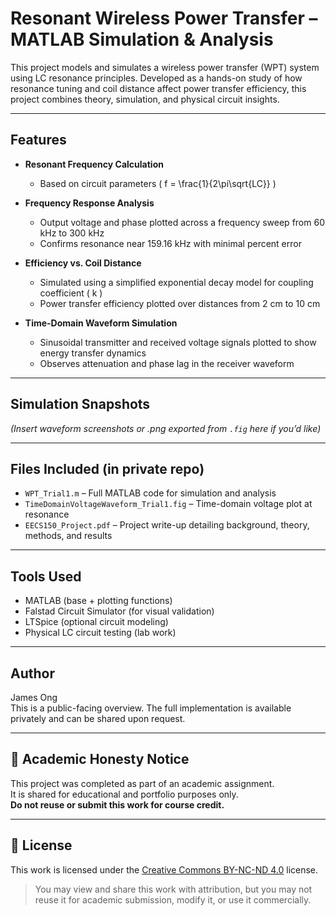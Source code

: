 # Resonant Wireless Power Transfer – MATLAB Simulation & Analysis

This project models and simulates a wireless power transfer (WPT) system using LC resonance principles. Developed as a hands-on study of how resonance tuning and coil distance affect power transfer efficiency, this project combines theory, simulation, and physical circuit insights.

---

## Features

- **Resonant Frequency Calculation**
  - Based on circuit parameters \( f = \frac{1}{2\pi\sqrt{LC}} \)

- **Frequency Response Analysis**
  - Output voltage and phase plotted across a frequency sweep from 60 kHz to 300 kHz
  - Confirms resonance near 159.16 kHz with minimal percent error

- **Efficiency vs. Coil Distance**
  - Simulated using a simplified exponential decay model for coupling coefficient \( k \)
  - Power transfer efficiency plotted over distances from 2 cm to 10 cm

- **Time-Domain Waveform Simulation**
  - Sinusoidal transmitter and received voltage signals plotted to show energy transfer dynamics
  - Observes attenuation and phase lag in the receiver waveform

---

## Simulation Snapshots

*(Insert waveform screenshots or .png exported from `.fig` here if you’d like)*

---

## Files Included (in private repo)

- `WPT_Trial1.m` – Full MATLAB code for simulation and analysis
- `TimeDomainVoltageWaveform_Trial1.fig` – Time-domain voltage plot at resonance
- `EECS150_Project.pdf` – Project write-up detailing background, theory, methods, and results

---

## Tools Used

- MATLAB (base + plotting functions)
- Falstad Circuit Simulator (for visual validation)
- LTSpice (optional circuit modeling)
- Physical LC circuit testing (lab work)

---

## Author

James Ong  
This is a public-facing overview. The full implementation is available privately and can be shared upon request.

---

## 📌 Academic Honesty Notice

This project was completed as part of an academic assignment.  
It is shared for educational and portfolio purposes only.  
**Do not reuse or submit this work for course credit.**

---

## 📄 License

This work is licensed under the [Creative Commons BY-NC-ND 4.0](https://creativecommons.org/licenses/by-nc-nd/4.0/) license.

> You may view and share this work with attribution, but you may not reuse it for academic submission, modify it, or use it commercially.
